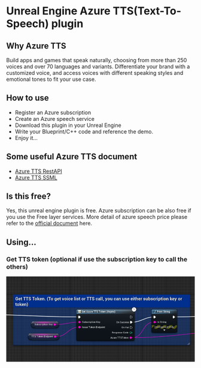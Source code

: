 ﻿# Unreal Engine Azure TTS(Text-To-Speech) plugin

## Why Azure TTS
Build apps and games that speak naturally, choosing from more than 250 voices and over 70 languages and variants. 
Differentiate your brand with a customized voice, and access voices with different speaking styles and emotional tones to fit your use case.

## How to use
- Register an Azure subscription
- Create an Azure speech service
- Download this plugin in your Unreal Engine
- Write your Blueprint/C++ code and reference the demo.
- Enjoy it...

## Some useful Azure TTS document
- [Azure TTS RestAPI](https://docs.microsoft.com/en-us/azure/cognitive-services/speech-service/rest-text-to-speech)
- [Azure TTS SSML](https://docs.microsoft.com/en-us/azure/cognitive-services/speech-service/speech-synthesis-markup)

## Is this free?
Yes, this unreal engine plugin is free. 
Azure subscription can be also free if you use the Free layer services. More detail of azure speech price please refer to the [official document](https://azure.microsoft.com/en-us/pricing/details/cognitive-services/speech-services/) here. 


## Using...
### Get TTS token (optional if use the subscription key to call the others)
<img src ="Resources/get_token.png" width="800"/>